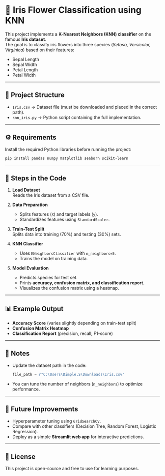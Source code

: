 # 🌸 Iris Flower Classification using KNN

This project implements a **K-Nearest Neighbors (KNN) classifier** on the famous **Iris dataset**.  
The goal is to classify iris flowers into three species (*Setosa, Versicolor, Virginica*) based on their features:  
- Sepal Length  
- Sepal Width  
- Petal Length  
- Petal Width  

---

## 📂 Project Structure
- `Iris.csv` → Dataset file (must be downloaded and placed in the correct path).  
- `knn_iris.py` → Python script containing the full implementation.  

---

## ⚙️ Requirements
Install the required Python libraries before running the project:

```bash
pip install pandas numpy matplotlib seaborn scikit-learn
```

---

## 🚀 Steps in the Code
1. **Load Dataset**  
   Reads the Iris dataset from a CSV file.  

2. **Data Preparation**  
   - Splits features (`X`) and target labels (`y`).  
   - Standardizes features using `StandardScaler`.  

3. **Train-Test Split**  
   Splits data into training (70%) and testing (30%) sets.  

4. **KNN Classifier**  
   - Uses `KNeighborsClassifier` with `n_neighbors=5`.  
   - Trains the model on training data.  

5. **Model Evaluation**  
   - Predicts species for test set.  
   - Prints **accuracy, confusion matrix, and classification report**.  
   - Visualizes the confusion matrix using a heatmap.  

---

## 📊 Example Output
- **Accuracy Score** (varies slightly depending on train-test split)  
- **Confusion Matrix Heatmap**  
- **Classification Report** (precision, recall, F1-score)

---

## 📝 Notes
- Update the dataset path in the code:  
  ```python
  file_path = r"C:\Users\Dimple.S\Downloads\Iris.csv"
  ```
- You can tune the number of neighbors (`n_neighbors`) to optimize performance.  

---

## 🔮 Future Improvements
- Hyperparameter tuning using `GridSearchCV`.  
- Compare with other classifiers (Decision Tree, Random Forest, Logistic Regression).  
- Deploy as a simple **Streamlit web app** for interactive predictions.  

---

## 📜 License
This project is open-source and free to use for learning purposes.  
